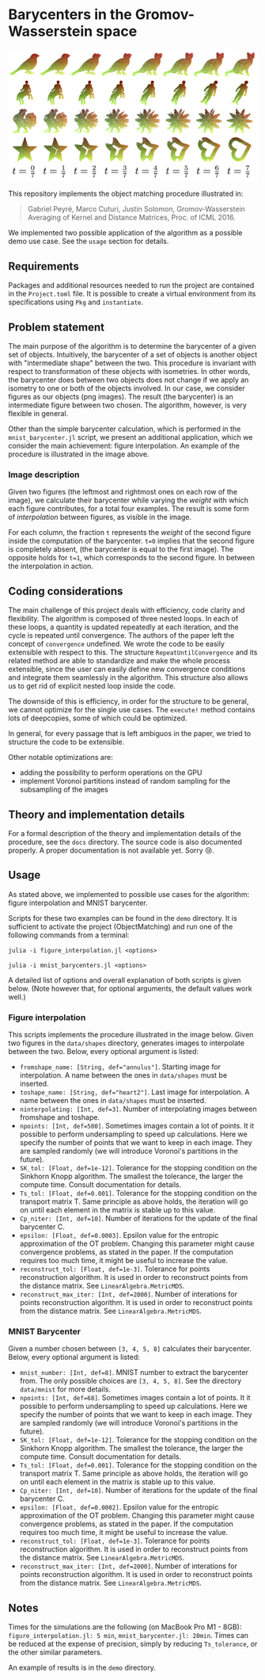 # Barycenters in the Gromov-Wasserstein space

![figure interpolation](https://raw.githubusercontent.com/Willinki/GWObjectMatching.jl/main/docs/gw-barycenters.png)

This repository implements the object matching procedure illustrated in:

> Gabriel Peyré, Marco Cuturi, Justin Solomon, Gromov-Wasserstein Averaging of Kernel and Distance Matrices, Proc. of ICML 2016.

We implemented two possible application of the algorithm as a possible demo use case. See the `usage` section for details.

## Requirements

Packages and additional resources needed to run the project are contained in the `Project.toml` file. It is possible to create a virtual environment from its specifications using `Pkg` and `instantiate`.

## Problem statement

The main purpose of the algorithm is to determine the barycenter of a given set of objects. Intuitively, the barycenter of a set of objects is another object with "intermediate shape"
between the two. 
This procedure is invariant with respect to transformation of these objects with isometries. In other words, the barycenter does between two objects does not change if we apply an isometry to one or both 
of the objects involved.
In our case, we consider figures as our objects (png images). The result (the barycenter) is an intermediate figure between two chosen. The algorithm, however, is very flexible in general.

Other than the simple barycenter calculation, which is performed in the `mnist_barycenter.jl` script, we present an additional application, which we consider the main achievement: figure interpolation.
An example of the procedure is illustrated in the image above.

### Image description

Given two figures (the leftmost and rightmost ones on each row of the image), we calculate their barycenter while varying the _weight_ with which each figure contributes, for a total four examples. 
The result is some form of _interpolation_ between figures, as visible in the image.

For each column, the fraction `t` represents the _weight_ of the second figure inside the computation of the barycenter. `t=0` implies that the second figure is completely absent, (the barycenter is equal to the first image).
The opposite holds for `t=1`, which corresponds to the second figure. In between the interpolation in action.

## Coding considerations

The main challenge of this project deals with efficiency, code clarity and flexibility. The algorithm is composed of three nested loops. In each of these loops, a quantity is updated repeatedly at each iteration, and the cycle is 
repeated until convergence. The authors of the paper left the concept of `convergence` undefined. We wrote the code to be easily extensible with respect to this. The structure `RepeatUntilConvergence` and its related method are able 
to standardize and make the whole process extensible, since the user can easily define new convergence conditions and integrate them seamlessly in the algorithm. 
This structure also allows us to get rid of explicit nested loop inside the code.

The downside of this is efficiency, in order for the structure to be general, we cannot optimize for the single use cases. The `execute!` method contains lots of deepcopies, some of which could be optimized.

In general, for every passage that is left ambiguos in the paper, we tried to structure the code to be extensible.

Other notable optimizations are:

* adding the possibility to perform operations on the GPU
* implement Voronoi partitions instead of random sampling for the subsampling of the images

## Theory and implementation details

For a formal description of the theory and implementation details of the procedure, see the `docs` directory.
The source code is also documented properly.
A proper documentation is not available yet. Sorry 😢.

## Usage

As stated above, we implemented to possible use cases for the algorithm: figure interpolation and MNIST barycenter.

Scripts for these two examples can be found in the `demo` directory. It is sufficient to activate the project (ObjectMatching) and run one of the following commands from a terminal:

```{bash}
julia -i figure_interpolation.jl <options>
```

```{bash}
julia -i mnist_barycenters.jl <options>
```
A detailed list of options and overall explanation of both scripts is given below. (Note however that, for optional arguments, the default values work well.)

### Figure interpolation

This scripts implements the procedure illustrated in the image below. Given two figures in the `data/shapes` directory, generates images to interpolate between the two. Below, every optional argument is listed:

* `fromshape_name: [String, def="annulus"]`. Starting image for interpolation. A name between the ones in `data/shapes` must be inserted.  
* `toshape_name: [String, def="heart2"]`. Last image for interpolation. A name between the ones in `data/shapes` must be inserted.
* `ninterpolating: [Int, def=3]`. Number of interpolating images between fromshape and toshape.
* `npoints: [Int, def=500]`. Sometimes images contain a lot of points. It it possible to perform undersampling to speed up calculations. Here we specify the number of points that we want to keep in each image. They are sampled randomly (we will introduce Voronoi's partitions in the future).
* `SK_tol: [Float, def=1e-12]`. Tolerance for the stopping condition on the Sinkhorn Knopp algorithm. The smallest the tolerance, the larger the compute time. Consult documentation for details.
* `Ts_tol: [Float, def=0.001]`. Tolerance for the stopping condition on the transport matrix T. Same principle as above holds, the iteration will go on until each element in the matrix is stable up to this value.
* `Cp_niter: [Int, def=10]`. Number of iterations for the update of the final barycenter C. 
* `epsilon: [Float, def=0.0003]`. Epsilon value for the entropic approximation of the OT problem. Changing this parameter might cause convergence problems, as stated in the paper. If the computation requires too much time, it might be useful to increase the value.
* `reconstruct_tol: [Float, def=1e-3]`. Tolerance for points reconstruction algorithm. It is used in order to reconstruct points from the distance matrix. See `LinearAlgebra.MetricMDS`.
*  `reconstruct_max_iter: [Int, def=2000]`. Number of interations for points reconstruction algorithm. It is used in order to reconstruct points from the distance matrix. See `LinearAlgebra.MetricMDS`.

### MNIST Barycenter

Given a number chosen between `[3, 4, 5, 8]` calculates their barycenter. Below, every optional argument is listed:

* `mnist_number: [Int, def=8]`. MNIST number to extract the barycenter from. The only possible choices are `[3, 4, 5, 8]`. See the directory `data/mnist` for more details. 
* `npoints: [Int, def=68]`. Sometimes images contain a lot of points. It it possible to perform undersampling to speed up calculations. Here we specify the number of points that we want to keep in each image. They are sampled randomly (we will introduce Voronoi's partitions in the future).
* `SK_tol: [Float, def=1e-12]`. Tolerance for the stopping condition on the Sinkhorn Knopp algorithm. The smallest the tolerance, the larger the compute time. Consult documentation for details.
* `Ts_tol: [Float, def=0.001]`. Tolerance for the stopping condition on the transport matrix T. Same principle as above holds, the iteration will go on until each element in the matrix is stable up to this value.
* `Cp_niter: [Int, def=10]`. Number of iterations for the update of the final barycenter C. 
* `epsilon: [Float, def=0.0002]`. Epsilon value for the entropic approximation of the OT problem. Changing this parameter might cause convergence problems, as stated in the paper. If the computation requires too much time, it might be useful to increase the value.
* `reconstruct_tol: [Float, def=1e-3]`. Tolerance for points reconstruction algorithm. It is used in order to reconstruct points from the distance matrix. See `LinearAlgebra.MetricMDS`.
*  `reconstruct_max_iter: [Int, def=2000]`. Number of interations for points reconstruction algorithm. It is used in order to reconstruct points from the distance matrix. See `LinearAlgebra.MetricMDS`.

## Notes

Times for the simulations are the following (on MacBook Pro M1 - 8GB): `figure_interpolation.jl: 5 min`, `mnist_barycenter.jl: 20min`. Times can be reduced at the expense of precision, simply by reducing `Ts_tolerance`, or the other similar parameters.

An example of results is in the `demo` directory.

